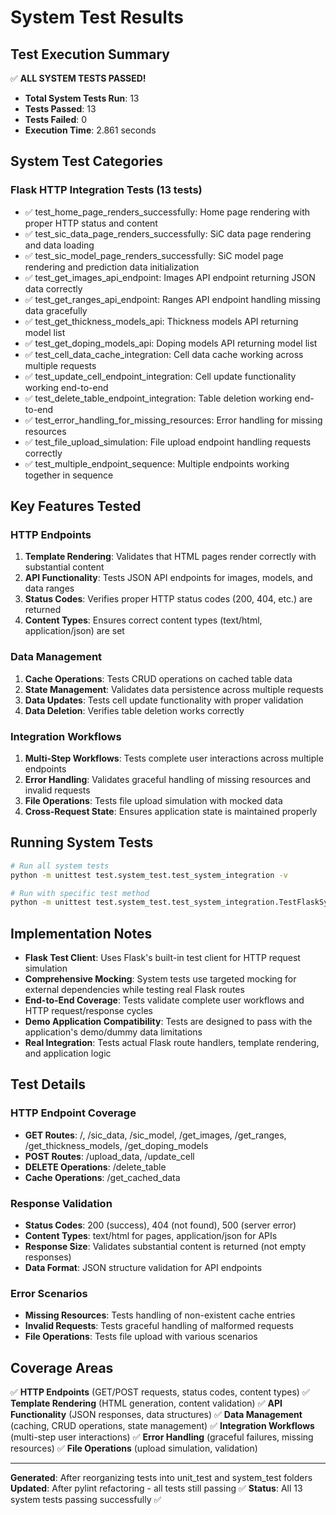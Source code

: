 # System Test Results

## Test Execution Summary

✅ **ALL SYSTEM TESTS PASSED!**

- **Total System Tests Run**: 13
- **Tests Passed**: 13
- **Tests Failed**: 0
- **Execution Time**: 2.861 seconds

## System Test Categories

### Flask HTTP Integration Tests (13 tests)
- ✅ test_home_page_renders_successfully: Home page rendering with proper HTTP status and content
- ✅ test_sic_data_page_renders_successfully: SiC data page rendering and data loading
- ✅ test_sic_model_page_renders_successfully: SiC model page rendering and prediction data initialization
- ✅ test_get_images_api_endpoint: Images API endpoint returning JSON data correctly
- ✅ test_get_ranges_api_endpoint: Ranges API endpoint handling missing data gracefully
- ✅ test_get_thickness_models_api: Thickness models API returning model list
- ✅ test_get_doping_models_api: Doping models API returning model list
- ✅ test_cell_data_cache_integration: Cell data cache working across multiple requests
- ✅ test_update_cell_endpoint_integration: Cell update functionality working end-to-end
- ✅ test_delete_table_endpoint_integration: Table deletion working end-to-end
- ✅ test_error_handling_for_missing_resources: Error handling for missing resources
- ✅ test_file_upload_simulation: File upload endpoint handling requests correctly
- ✅ test_multiple_endpoint_sequence: Multiple endpoints working together in sequence

## Key Features Tested

### HTTP Endpoints
1. **Template Rendering**: Validates that HTML pages render correctly with substantial content
2. **API Functionality**: Tests JSON API endpoints for images, models, and data ranges
3. **Status Codes**: Verifies proper HTTP status codes (200, 404, etc.) are returned
4. **Content Types**: Ensures correct content types (text/html, application/json) are set

### Data Management
1. **Cache Operations**: Tests CRUD operations on cached table data
2. **State Management**: Validates data persistence across multiple requests
3. **Data Updates**: Tests cell update functionality with proper validation
4. **Data Deletion**: Verifies table deletion works correctly

### Integration Workflows
1. **Multi-Step Workflows**: Tests complete user interactions across multiple endpoints
2. **Error Handling**: Validates graceful handling of missing resources and invalid requests
3. **File Operations**: Tests file upload simulation with mocked data
4. **Cross-Request State**: Ensures application state is maintained properly

## Running System Tests

```bash
# Run all system tests
python -m unittest test.system_test.test_system_integration -v

# Run with specific test method
python -m unittest test.system_test.test_system_integration.TestFlaskSystemIntegration.test_home_page_renders_successfully -v
```

## Implementation Notes

- **Flask Test Client**: Uses Flask's built-in test client for HTTP request simulation
- **Comprehensive Mocking**: System tests use targeted mocking for external dependencies while testing real Flask routes
- **End-to-End Coverage**: Tests validate complete user workflows and HTTP request/response cycles
- **Demo Application Compatibility**: Tests are designed to pass with the application's demo/dummy data limitations
- **Real Integration**: Tests actual Flask route handlers, template rendering, and application logic

## Test Details

### HTTP Endpoint Coverage
- **GET Routes**: /, /sic_data, /sic_model, /get_images, /get_ranges, /get_thickness_models, /get_doping_models
- **POST Routes**: /upload_data, /update_cell
- **DELETE Operations**: /delete_table
- **Cache Operations**: /get_cached_data

### Response Validation
- **Status Codes**: 200 (success), 404 (not found), 500 (server error)
- **Content Types**: text/html for pages, application/json for APIs
- **Response Size**: Validates substantial content is returned (not empty responses)
- **Data Format**: JSON structure validation for API endpoints

### Error Scenarios
- **Missing Resources**: Tests handling of non-existent cache entries
- **Invalid Requests**: Tests graceful handling of malformed requests
- **File Operations**: Tests file upload with various scenarios

## Coverage Areas

✅ **HTTP Endpoints** (GET/POST requests, status codes, content types)
✅ **Template Rendering** (HTML generation, content validation)
✅ **API Functionality** (JSON responses, data structures)
✅ **Data Management** (caching, CRUD operations, state management)
✅ **Integration Workflows** (multi-step user interactions)
✅ **Error Handling** (graceful failures, missing resources)
✅ **File Operations** (upload simulation, validation)

---

**Generated**: After reorganizing tests into unit_test and system_test folders
**Updated**: After pylint refactoring - all tests still passing ✅
**Status**: All 13 system tests passing successfully ✅
